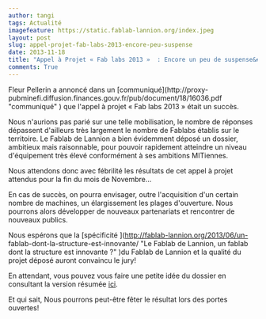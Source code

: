 ```yaml
---
author: tangi
tags: Actualité
imagefeature: https://static.fablab-lannion.org/index.jpeg
layout: post
slug: appel-projet-fab-labs-2013-encore-peu-suspense
date: 2013-11-18
title: "Appel à Projet « Fab labs 2013 »  : Encore un peu de suspense&#8230;"
comments: True
---
```

Fleur Pellerin a annoncé dans un [communiqué](http://proxy-
pubminefi.diffusion.finances.gouv.fr/pub/document/18/16036.pdf "communiqué" )
que l'appel à projet « Fab labs 2013 » était un succès.

Nous n'aurions pas parié sur une telle mobilisation, le nombre de réponses
dépassent d'ailleurs très largement le nombre de Fablabs établis sur le
territoire. Le Fablab de Lannion a bien évidemment déposé un dossier,
ambitieux mais raisonnable, pour pouvoir rapidement atteindre un niveau
d'équipement très élevé conformément à ses ambitions MITiennes.

Nous attendons donc avec fébrilité les résultats de cet appel à projet
attendus pour la fin du mois de Novembre…

En cas de succès, on pourra envisager, outre l'acquisition d'un certain nombre
de machines, un élargissement les plages d'ouverture. Nous pourrons alors
développer de nouveaux partenariats et rencontrer de nouveaux publics.

Nous espérons que la [spécificité ](http://fablab-lannion.org/2013/06/un-
fablab-dont-la-structure-est-innovante/ "Le Fablab de Lannion, un fablab dont
la structure est innovante ?" )du Fablab de Lannion et la qualité du projet
déposé auront convaincu le jury!

En attendant, vous pouvez vous faire une petite idée du dossier en consultant
la version résumée [ici](http://fablab-lannion.org/?p=9453).

Et qui sait, Nous pourrons peut-être fêter le résultat lors des portes
ouvertes!


